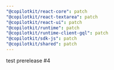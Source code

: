```yaml
---
"@copilotkit/react-core": patch
"@copilotkit/react-textarea": patch
"@copilotkit/react-ui": patch
"@copilotkit/runtime": patch
"@copilotkit/runtime-client-gql": patch
"@copilotkit/sdk-js": patch
"@copilotkit/shared": patch
---
```


test prerelease #4
